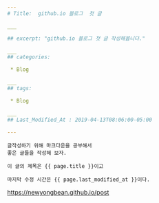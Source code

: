 ```yaml
---
# Title:  github.io 블로그  첫 글

___

## excerpt: "github.io 블로그 첫 글 작성해봅니다."

___
## categories:

 * Blog

___
## tags:

 * Blog

___
## Last_Modified_At : 2019-04-13T08:06:00-05:00

---
```


    글작성하기 위해 마크다운을 공부해서 
    좋은 글들을 작성해 보자.

    이 글의 제목은 {{ page.title }}이고

    마지막 수정 시간은 {{ page.last_modified_at }}이다.

<https://newyongbean.github.io/post>
